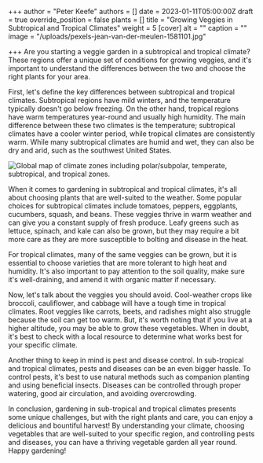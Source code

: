 +++
author = "Peter Keefe"
authors = []
date = 2023-01-11T05:00:00Z
draft = true
override_position = false
plants = []
title = "Growing Veggies in Subtropical and Tropical Climates"
weight = 5
[cover]
alt = ""
caption = ""
image = "/uploads/pexels-jean-van-der-meulen-1581101.jpg"

+++
Are you starting a veggie garden in a subtropical and tropical climate? These regions offer a unique set of conditions for growing veggies, and it's important to understand the differences between the two and choose the right plants for your area.

First, let's define the key differences between subtropical and tropical climates. Subtropical regions have mild winters, and the temperature typically doesn't go below freezing. On the other hand, tropical regions have warm temperatures year-round and usually high humidity. The main difference between these two climates is the temperature; subtropical climates have a cooler winter period, while tropical climates are consistently warm. While many subtropical climates are humid and wet, they can also be dry and arid, such as the southwest United States.

![Global map of climate zones including polar/subpolar, temperate, subtropical, and tropical zones.](/uploads/climate_zones.webp "Climate Zones. Source: Meteoblue")

When it comes to gardening in subtropical and tropical climates, it's all about choosing plants that are well-suited to the weather. Some popular choices for subtropical climates include tomatoes, peppers, eggplants, cucumbers, squash, and beans. These veggies thrive in warm weather and can give you a constant supply of fresh produce. Leafy greens such as lettuce, spinach, and kale can also be grown, but they may require a bit more care as they are more susceptible to bolting and disease in the heat.

For tropical climates, many of the same veggies can be grown, but it is essential to choose varieties that are more tolerant to high heat and humidity. It's also important to pay attention to the soil quality, make sure it's well-draining, and amend it with organic matter if necessary.

Now, let's talk about the veggies you should avoid. Cool-weather crops like broccoli, cauliflower, and cabbage will have a tough time in tropical climates. Root veggies like carrots, beets, and radishes might also struggle because the soil can get too warm. But, it's worth noting that if you live at a higher altitude, you may be able to grow these vegetables. When in doubt, it's best to check with a local resource to determine what works best for your specific climate.

Another thing to keep in mind is pest and disease control. In sub-tropical and tropical climates, pests and diseases can be an even bigger hassle. To control pests, it's best to use natural methods such as companion planting and using beneficial insects. Diseases can be controlled through proper watering, good air circulation, and avoiding overcrowding.

In conclusion, gardening in sub-tropical and tropical climates presents some unique challenges, but with the right plants and care, you can enjoy a delicious and bountiful harvest! By understanding your climate, choosing vegetables that are well-suited to your specific region, and controlling pests and diseases, you can have a thriving vegetable garden all year round. Happy gardening!